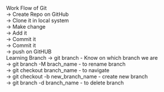<div>
Work Flow of Git <br>
    -> Create Repo on GitHub<br>
    -> Clone it in local system<br>
    -> Make change<br>
    -> Add it<br>
    -> Commit it<br>
    -> Commit it<br>
    -> push on GitHUB<br>
<div>
<div>
Learning Branch
    -> git branch - Know on which branch we are <br>
    -> git branch -M brach_name - to rename branch <br>
    -> git checkout branch_name - to navigate<br>
    -> git checkout -b new_branch_name - create new branch<br>
    -> git branch -d branch_name - to delete branch <br>

</div>